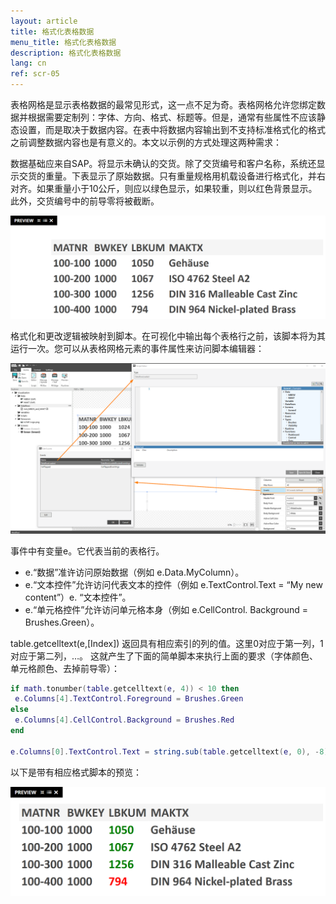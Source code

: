 ```yaml
---
layout: article
title: 格式化表格数据
menu_title: 格式化表格数据
description: 格式化表格数据
lang: cn
ref: scr-05
---
```


表格网格是显示表格数据的最常见形式，这一点不足为奇。表格网格允许您绑定数据并根据需要定制列：字体、方向、格式、标题等。但是，通常有些属性不应该静态设置，而是取决于数据内容。在表中将数据内容输出到不支持标准格式化的格式之前调整数据内容也是有意义的。本文以示例的方式处理这两种需求：

数据基础应来自SAP。将显示未确认的交货。除了交货编号和客户名称，系统还显示交货的重量。下表显示了原始数据。只有重量规格用机载设备进行格式化，并右对齐。如果重量小于10公斤，则应以绿色显示，如果较重，则以红色背景显示。此外，交货编号中的前导零将被截断。



![image_1](/assets/images/scripting/format-table/Scripting_TableGrid_Formatieren_01.png)



格式化和更改逻辑被映射到脚本。在可视化中输出每个表格行之前，该脚本将为其运行一次。您可以从表格网格元素的事件属性来访问脚本编辑器：



![image_1](/assets/images/scripting/format-table/Scripting_TableGrid_Formatieren_02.png)



事件中有变量e。它代表当前的表格行。

* e.“数据”准许访问原始数据（例如 e.Data.MyColumn）。
* e.“文本控件”允许访问代表文本的控件（例如 e.TextControl.Text = “My new content”）e. “文本控件”。
* e.“单元格控件”允许访问单元格本身（例如 e.CellControl. Background = Brushes.Green）。

table.getcelltext(e,[Index]) 返回具有相应索引的列的值。这里0对应于第一列，1对应于第二列，…。
这就产生了下面的简单脚本来执行上面的要求（字体颜色、单元格颜色、去掉前导零）：


```lua
if math.tonumber(table.getcelltext(e, 4)) < 10 then
 e.Columns[4].TextControl.Foreground = Brushes.Green
else
 e.Columns[4].CellControl.Background = Brushes.Red
end

e.Columns[0].TextControl.Text = string.sub(table.getcelltext(e, 0), -8)
```


以下是带有相应格式脚本的预览：



![image_1](/assets/images/scripting/format-table/Scripting_TableGrid_Formatieren_03.png)
